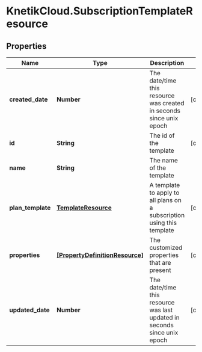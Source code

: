 # KnetikCloud.SubscriptionTemplateResource

## Properties
Name | Type | Description | Notes
------------ | ------------- | ------------- | -------------
**created_date** | **Number** | The date/time this resource was created in seconds since unix epoch | [optional] 
**id** | **String** | The id of the template | [optional] 
**name** | **String** | The name of the template | 
**plan_template** | [**TemplateResource**](TemplateResource.md) | A template to apply to all plans on a subscription using this template | [optional] 
**properties** | [**[PropertyDefinitionResource]**](PropertyDefinitionResource.md) | The customized properties that are present | [optional] 
**updated_date** | **Number** | The date/time this resource was last updated in seconds since unix epoch | [optional] 


